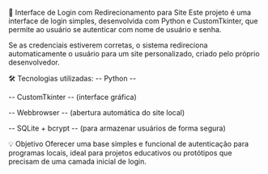 🔐 Interface de Login com Redirecionamento para Site
Este projeto é uma interface de login simples, desenvolvida com Python e CustomTkinter, que permite ao usuário se autenticar com nome de usuário e senha.

Se as credenciais estiverem corretas, o sistema redireciona automaticamente o usuário para um site personalizado, criado pelo próprio desenvolvedor.

🛠️ Tecnologias utilizadas:
-- Python --

-- CustomTkinter -- (interface gráfica)

-- Webbrowser -- (abertura automática do site local)

-- SQLite + bcrypt -- (para armazenar usuários de forma segura)

💡 Objetivo
Oferecer uma base simples e funcional de autenticação para programas locais, ideal para projetos educativos ou protótipos que precisam de uma camada inicial de login.
